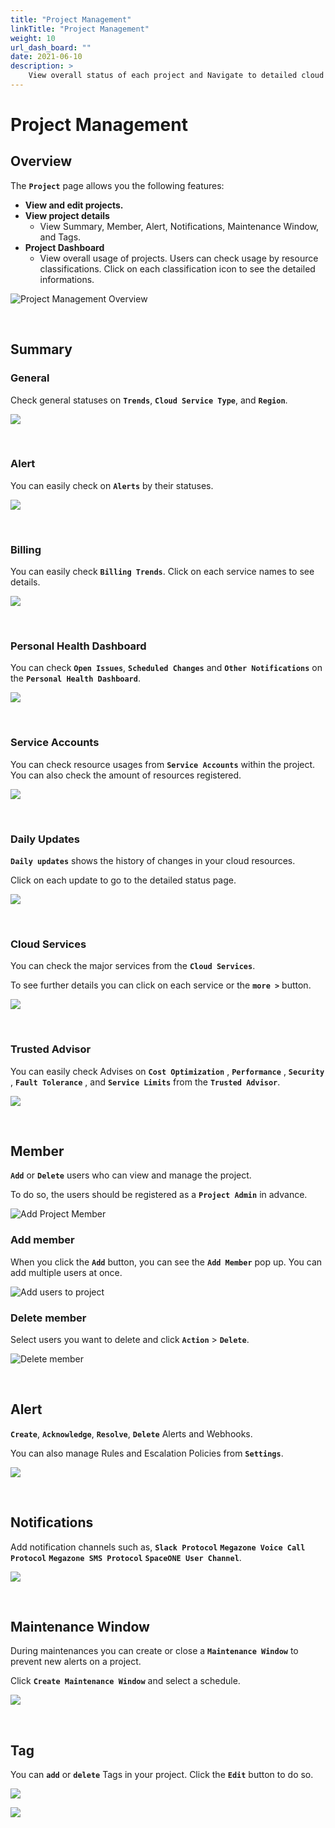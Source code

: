 ```yaml
---
title: "Project Management"
linkTitle: "Project Management"
weight: 10
url_dash_board: "" 
date: 2021-06-10
description: >
    View overall status of each project and Navigate to detailed cloud resources.
---
```


# Project Management

## Overview 

The **`Project`** page allows you the following features:

* **View and edit projects.** 
* **View project details** 
    * View Summary, Member, Alert, Notifications, Maintenance Window, and Tags.
* **Project Dashboard** 
    * View overall usage of projects.
    Users can check usage by resource classifications. Click on each classification icon to see the detailed informations.


![Project Management Overview](/ko/docs/guides_v1/project/project_management_img/pm_01.png)

<br>

## Summary

### General

Check general statuses on **`Trends`**, **`Cloud Service Type`**, and **`Region`**.

![](/ko/docs/guides_v1/project/project_management_img/pm_03.png)

<br>

### Alert

You can easily check on **`Alerts`** by their statuses. 

![](/ko/docs/guides_v1/project/project_management_img/pm_10.png)

<br>

### Billing

You can easily check **`Billing Trends`**. Click on each service names to see details.

![](/ko/docs/guides_v1/project/project_management_img/pm_09.png)

<br>

### Personal Health Dashboard

You can check **`Open Issues`**, **`Scheduled Changes`** and **`Other Notifications`** on the **`Personal Health Dashboard`**.

![](/ko/docs/guides_v1/project/project_management_img/pm_04.png)

<br>

### Service Accounts

You can check resource usages from **`Service Accounts`** within the project. You can also check the amount of resources registered.

![](/ko/docs/guides_v1/project/project_management_img/pm_05.png)

<br>

### Daily Updates

**`Daily updates`** shows the history of changes in your cloud resources. 

Click on each update to go to the detailed status page.

![](/ko/docs/guides_v1/project/project_management_img/pm_06.png)

<br>

### Cloud Services

You can check the major services from the **`Cloud Services`**. 

To see further details you can click on each service or the **`more >`** button.

![](/ko/docs/guides_v1/project/project_management_img/pm_07.png)

<br>

### Trusted Advisor

You can easily check Advises on **`Cost Optimization`** , **`Performance`** , **`Security`** , **`Fault Tolerance`** , and **`Service Limits`** from the **`Trusted Advisor`**.

![](/ko/docs/guides_v1/project/project_management_img/pm_08.png)

<br>

## Member

**`Add`** or **`Delete`** users who can view and manage the project. 

To do so, the users should be registered as a **`Project Admin`** in advance.

![Add Project Member](/ko/docs/guides_v1/project/project_management_img/pm_11.png)

### Add member

When you click the **`Add`** button, you can see the **`Add Member`** pop up. You can add multiple users at once.

![Add users to project](/ko/docs/guides_v1/project/project_management_img/pm_12.png)

### Delete member

Select users you want to delete and click **`Action`** > **`Delete`**.

![Delete member](/ko/docs/guides_v1/project/project_management_img/pm_13.png)

<br>

## Alert

**`Create`**, **`Acknowledge`**, **`Resolve`**, **`Delete`** Alerts and Webhooks. 

You can also manage Rules and Escalation Policies from **`Settings`**.

![](/ko/docs/guides_v1/project/project_management_img/pm_14.png)

<br>

## Notifications

Add notification channels such as, **`Slack Protocol`** **`Megazone Voice Call Protocol`** **`Megazone SMS Protocol`** **`SpaceONE User Channel`**.

![](/ko/docs/guides_v1/project/project_management_img/pm_15.png)

<br>

## Maintenance Window

During maintenances you can create or close a **`Maintenance Window`** to prevent new alerts on a project. 

Click **`Create Maintenance Window`** and select a schedule.

![](/ko/docs/guides_v1/project/project_management_img/pm_16.png)

<br>

## Tag

You can **`add`** or **`delete`** Tags in your project. Click the **`Edit`** button to do so.

![](/ko/docs/guides_v1/project/project_management_img/pm_17.png)

![](/ko/docs/guides_v1/project/project_management_img/pm_18.png)
